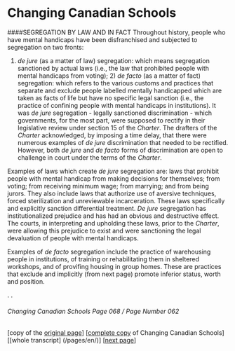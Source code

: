 # Changing Canadian Schools

####SEGREGATION BY LAW AND IN FACT
Throughout history, people who have mental handicaps have been disfranchised and subjected to segregation on two fronts:  

1) *de jure* (as a matter of law) segregation: which means segregation sanctioned by actual laws (i.e., the law that prohibited people with mental handicaps from voting); 2) *de facto* (as a matter of fact) segregation: which refers to the various customs and practices that separate and exclude people labelled mentally handicapped which are taken as facts of life but have no specific legal sanction (i.e., the practice of confining people with mental handicaps in institutions). It was *de jure* segregation - legally sanctioned discrimination - which governments, for the most part, were supposed to rectify in their legislative review under section 15 of the *Charter*. The drafters of the *Charter* acknowledged, by imposing a time delay, that there were numerous examples of *de jure* discrimination that needed to be rectified. However, both *de jure* and *de facto* forms of discrimination are open to challenge in court under the terms of the *Charter*.  

Examples of laws which create *de jure* segregation are: laws that prohibit people with mental handicap from making decisions for themselves; from voting; from receiving minimum wage; from marrying; and from being jurors. They also include laws that authorize use of aversive techniques, forced sterilization and unreviewable incarceration. These laws specifically and explicitly sanction differential treatment. *De jure* segregation has institutionalized prejudice and has had an obvious and destructive effect. The courts, in interpreting and upholding these laws, prior to the *Charter*, were allowing this prejudice to exist and were sanctioning the legal devaluation of people with mental handicaps.  

Examples of *de facto* segregation include the practice of warehousing people in institutions, of training or rehabilitating them in sheltered workshops, and of provifing housing in group homes. These are practices that exclude and implicitly
(from next page) promote inferior status, worth and position.


.
.

###### Changing Canadian Schools Page 068 / Page Number 062

[copy of the [original page](/copies-from-original/CCS068-page062.png)]
[[complete copy](/copies-from-original/BestCopy_Changing_Canadian_Schools_Perspectives_on_Disability_and_Inclusion.pdf) of Changing Canadian Schools]
[[whole transcript] (/pages/en/)]
[[next page](Changing_Canadian_Schools-069)]



